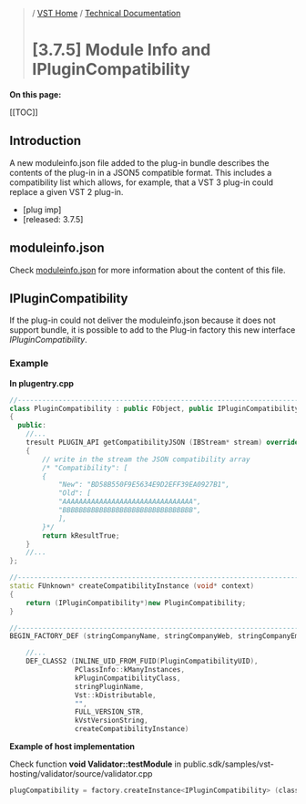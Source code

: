 >/ [VST Home](../../../) / [Technical Documentation](../../Index.md)
>
># [3.7.5] Module Info and IPluginCompatibility

**On this page:**

[[TOC]]

## Introduction

A new moduleinfo.json file added to the plug-in bundle describes the contents of the plug-in in a JSON5 compatible format. This includes a compatibility list which allows, for example, that a VST 3 plug-in could replace a given VST 2 plug-in.

- [plug imp]
- [released: 3.7.5]

## moduleinfo.json

Check [moduleinfo.json](../../../Technical+Documentation/VST+Module+Architecture/ModuleInfo-JSON.md) for more information about the content of this file.

## IPluginCompatibility

If the plug-in could not deliver the moduleinfo.json because it does not support bundle, it is possible to add to the Plug-in factory this new interface *IPluginCompatibility*.
### Example

**In plugentry.cpp**

``` c++
//------------------------------------------------------------------------
class PluginCompatibility : public FObject, public IPluginCompatibility
{
  public:  
    //... 
    tresult PLUGIN_API getCompatibilityJSON (IBStream* stream) override
    {
        // write in the stream the JSON compatibility array
        /* "Compatibility": [
        {
            "New": "BD58B550F9E5634E9D2EFF39EA0927B1",
            "Old": [
            "AAAAAAAAAAAAAAAAAAAAAAAAAAAAAAAA",
            "BBBBBBBBBBBBBBBBBBBBBBBBBBBBBBBB",
            ],
	    }*/
	    return kResultTrue;
    }
    //... 
};

//------------------------------------------------------------------------
static FUnknown* createCompatibilityInstance (void* context)
{
	return (IPluginCompatibility*)new PluginCompatibility;
}

//------------------------------------------------------------------------
BEGIN_FACTORY_DEF (stringCompanyName, stringCompanyWeb, stringCompanyEmail)

    //...
    DEF_CLASS2 (INLINE_UID_FROM_FUID(PluginCompatibilityUID),
				PClassInfo::kManyInstances,
				kPluginCompatibilityClass,
				stringPluginName,
				Vst::kDistributable,
				"",
				FULL_VERSION_STR,
				kVstVersionString,
				createCompatibilityInstance)
```

**Example of host implementation**

Check function **void Validator::testModule** in public.sdk/samples/vst-hosting/validator/source/validator.cpp

``` c++
plugCompatibility = factory.createInstance<IPluginCompatibility> (classInfo.ID ());
```
